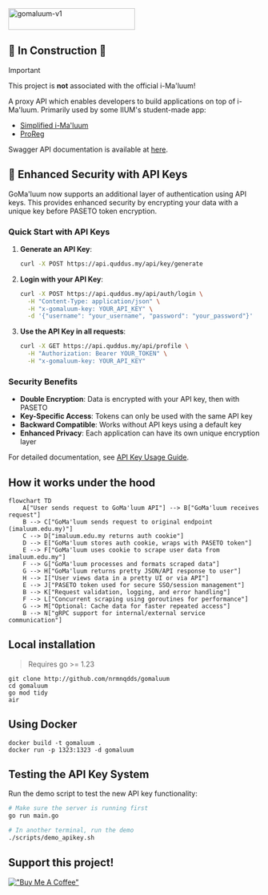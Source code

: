 <img width="253" height="43" alt="gomaluum-v1" src="https://raw.githubusercontent.com/nrmnqdds/gomaluum/refs/heads/main/assets/gomaluum-logo-v2.png" />

🚧 **In Construction** 🚧
-------------------------

> [!IMPORTANT] 
> This project is **not** associated with the official i-Ma'luum!

A proxy API which enables developers to build applications on top of i-Ma'luum.
Primarily used by some IIUM's student-made app:
- [Simplified i-Ma'luum](https://imaluum.quddus.my)
- [ProReg](https://proreg.app)

Swagger API documentation is available at [here](https://api.quddus.my/api/reference).

## 🔐 Enhanced Security with API Keys

GoMa'luum now supports an additional layer of authentication using API keys. This provides enhanced security by encrypting your data with a unique key before PASETO token encryption.

### Quick Start with API Keys

1. **Generate an API Key**:
   ```bash
   curl -X POST https://api.quddus.my/api/key/generate
   ```

2. **Login with your API Key**:
   ```bash
   curl -X POST https://api.quddus.my/api/auth/login \
     -H "Content-Type: application/json" \
     -H "x-gomaluum-key: YOUR_API_KEY" \
     -d '{"username": "your_username", "password": "your_password"}'
   ```

3. **Use the API Key in all requests**:
   ```bash
   curl -X GET https://api.quddus.my/api/profile \
     -H "Authorization: Bearer YOUR_TOKEN" \
     -H "x-gomaluum-key: YOUR_API_KEY"
   ```

### Security Benefits

- **Double Encryption**: Data is encrypted with your API key, then with PASETO
- **Key-Specific Access**: Tokens can only be used with the same API key
- **Backward Compatible**: Works without API keys using a default key
- **Enhanced Privacy**: Each application can have its own unique encryption layer

For detailed documentation, see [API Key Usage Guide](docs/API_KEY_USAGE.md).

## How it works under the hood

```mermaid
flowchart TD
    A["User sends request to GoMa'luum API"] --> B["GoMa'luum receives request"]
    B --> C["GoMa'luum sends request to original endpoint (imaluum.edu.my)"]
    C --> D["imaluum.edu.my returns auth cookie"]
    D --> E["GoMa'luum stores auth cookie, wraps with PASETO token"]
    E --> F["GoMa'luum uses cookie to scrape user data from imaluum.edu.my"]
    F --> G["GoMa'luum processes and formats scraped data"]
    G --> H["GoMa'luum returns pretty JSON/API response to user"]
    H --> I["User views data in a pretty UI or via API"]
    E --> J["PASETO token used for secure SSO/session management"]
    B --> K["Request validation, logging, and error handling"]
    F --> L["Concurrent scraping using goroutines for performance"]
    G --> M["Optional: Cache data for faster repeated access"]
    B --> N["gRPC support for internal/external service communication"]
```

## Local installation

> Requires go >= 1.23

```
git clone http://github.com/nrmnqdds/gomaluum
cd gomaluum
go mod tidy
air
```

## Using Docker

```
docker build -t gomaluum .
docker run -p 1323:1323 -d gomaluum
```

## Testing the API Key System

Run the demo script to test the new API key functionality:

```bash
# Make sure the server is running first
go run main.go

# In another terminal, run the demo
./scripts/demo_apikey.sh
```

## Support this project!

[!["Buy Me A Coffee"](https://www.buymeacoffee.com/assets/img/custom_images/orange_img.png)](https://www.buymeacoffee.com/nrmnqdds)

